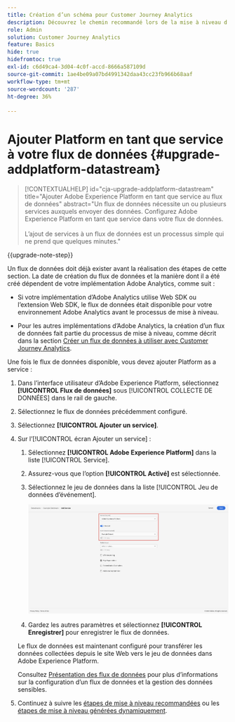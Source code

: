 ```yaml
---
title: Création d’un schéma pour Customer Journey Analytics
description: Découvrez le chemin recommandé lors de la mise à niveau d’Adobe Analytics vers Customer Journey Analytics
role: Admin
solution: Customer Journey Analytics
feature: Basics
hide: true
hidefromtoc: true
exl-id: c6d49ca4-3d04-4c0f-accd-8666a587109d
source-git-commit: 1ae4be09a07bd4991342daa43cc23fb966b68aaf
workflow-type: tm+mt
source-wordcount: '287'
ht-degree: 36%

---
```


# Ajouter Platform en tant que service à votre flux de données {#upgrade-addplatform-datastream}

<!-- markdownlint-disable MD034 -->

>[!CONTEXTUALHELP]
>id="cja-upgrade-addplatform-datastream"
>title="Ajouter Adobe Experience Platform en tant que service au flux de données"
>abstract="Un flux de données nécessite un ou plusieurs services auxquels envoyer des données. Configurez Adobe Experience Platform en tant que service dans votre flux de données.<br><br>L’ajout de services à un flux de données est un processus simple qui ne prend que quelques minutes."

<!-- markdownlint-enable MD034 -->

{{upgrade-note-step}}

<!-- Should we single source this instead of duplicate it? The following steps were copied from: /help/data-ingestion/aepwebsdk.md-->

Un flux de données doit déjà exister avant la réalisation des étapes de cette section. La date de création du flux de données et la manière dont il a été créé dépendent de votre implémentation Adobe Analytics, comme suit :

* Si votre implémentation d’Adobe Analytics utilise Web SDK ou l’extension Web SDK, le flux de données était disponible pour votre environnement Adobe Analytics avant le processus de mise à niveau.

* Pour les autres implémentations d’Adobe Analytics, la création d’un flux de données fait partie du processus de mise à niveau, comme décrit dans la section [Créer un flux de données à utiliser avec Customer Journey Analytics](/help/getting-started/cja-upgrade/cja-upgrade-datastream.md).

Une fois le flux de données disponible, vous devez ajouter Platform as a service :

1. Dans l’interface utilisateur d’Adobe Experience Platform, sélectionnez **[!UICONTROL Flux de données]** sous [!UICONTROL COLLECTE DE DONNÉES] dans le rail de gauche.

1. Sélectionnez le flux de données précédemment configuré. <!--true?-->

1. Sélectionnez **[!UICONTROL Ajouter un service]**.

1. Sur l’[!UICONTROL écran Ajouter un service] :

   1. Sélectionnez **[!UICONTROL Adobe Experience Platform]** dans la liste [!UICONTROL Service].

   1. Assurez-vous que l’option **[!UICONTROL Activé]** est sélectionnée.

   1. Sélectionnez le jeu de données dans la liste [!UICONTROL Jeu de données d’événement].

      ![Service AEP de flux de données](./assets/datastream-aep-service.png)

   1. Gardez les autres paramètres et sélectionnez **[!UICONTROL Enregistrer]** pour enregistrer le flux de données.

   Le flux de données est maintenant configuré pour transférer les données collectées depuis le site Web vers le jeu de données dans Adobe Experience Platform.

   Consultez [Présentation des flux de données](https://experienceleague.adobe.com/docs/experience-platform/datastreams/overview.html?lang=fr) pour plus d’informations sur la configuration d’un flux de données et la gestion des données sensibles.

1. Continuez à suivre les [étapes de mise à niveau recommandées](/help/getting-started/cja-upgrade/cja-upgrade-recommendations.md#recommended-upgrade-steps-for-most-organizations) ou les [étapes de mise à niveau générées dynamiquement](https://gigazelle.github.io/cja-ttv/).
